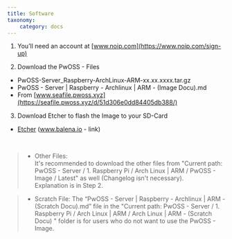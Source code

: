 ```yaml
---
title: Software
taxonomy:
    category: docs
---
```


1. You’ll need an account at [www.noip.com](https://www.noip.com/sign-up)

2. Download the PwOSS - Files
  - PwOSS-Server_Raspberry-ArchLinux-ARM-xx.xx.xxxx.tar.gz
  - PwOSS - Server | Raspberry - Archlinux | ARM - (Image Docu).md
  - From [www.seafile.pwoss.xyz](https://seafile.pwoss.xyz/d/51d306e0dd84405db388/)

3. Download Etcher to flash the Image to your SD-Card
  - [Etcher](https://www.balena.io/etcher/) (www.balena.io - link)

&nbsp;

> - Other Files:  
> It's recommended to download the other files from "Current path: PwOSS - Server / 1. Raspberry Pi / Arch Linux | ARM / PwOSS - Image / Latest" as well (Changelog isn't necessary).  
> Explanation is in Step 2.  

> - Scratch File:
The “PwOSS - Server | Raspberry - Archlinux | ARM - (Scratch Docu).md” file in the "Current path: PwOSS - Server / 1. Raspberry Pi / Arch Linux | ARM / Arch Linux | ARM - (Scratch Docu) " folder is for users who do not want to use the PwOSS - Image.
